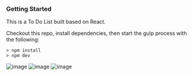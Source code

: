 ### Getting Started
This is a To Do List built based on React.

Checkout this repo, install dependencies, then start the gulp process with the following:
```
> npm install
> npm dev
```
![image](https://github.com/johnnyhsu1106/react-tic-tac-toe/assets/18588513/b4ac69b3-64ba-48c0-9c4b-1bb5e69d5c11)
![image](https://github.com/johnnyhsu1106/react-tic-tac-toe/assets/18588513/69dd2958-fdf7-4f97-b272-7da763fb9b6a)
![image](https://github.com/johnnyhsu1106/react-tic-tac-toe/assets/18588513/d5f4d136-3436-44cb-a157-99b1daaba4a7)



